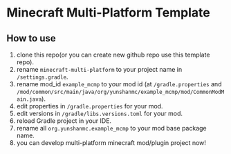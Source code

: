 # Minecraft Multi-Platform Template


## How to use
1. clone this repo(or you can create new github repo use this template repo).
2. rename `minecraft-multi-platform` to your project name in `/settings.gradle`.
3. rename mod_id `example_mcmp` to your mod id (at `/gradle.properties` and `/mod/common/src/main/java/org/yunshanmc/example_mcmp/mod/CommonModMain.java`).
4. edit properties in `/gradle.properties` for your mod.
5. edit versions in `/gradle/libs.versions.toml` for your mod.
6. reload Gradle project in your IDE.
7. rename all `org.yunshanmc.example_mcmp` to your mod base package name.
8. you can develop multi-platform minecraft mod/plugin project now!

